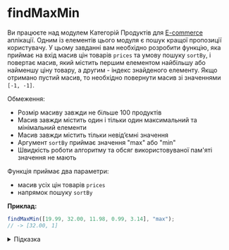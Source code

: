 # findMaxMin

Ви працюєте над модулем Категорій Продуктів для [E-commerce](https://uk.wikipedia.org/wiki/%D0%95%D0%BB%D0%B5%D0%BA%D1%82%D1%80%D0%BE%D0%BD%D0%BD%D0%B0_%D0%BA%D0%BE%D0%BC%D0%B5%D1%80%D1%86%D1%96%D1%8F) аплікації. Одним із елементів цього модуля є пошук кращої пропозиції користувачу. У цьому завданні вам необхідно розробити функцію, яка приймає на вхід масив цін товарів `prices` та умову пошуку `sortBy`, і повертає масив, який містить першим елементом найбільшу або найменшу ціну товару, а другим - індекс знайденого елементу. Якщо отримано пустий масив, то необхідно повернути масив зі значеннями `[-1, -1]`.

Обмеження:

- Розмір масиву завжди не більше 100 продуктів
- Масив завжди містить один і тільки один максимальний та мінімальний елементи
- Масив завжди містить тільки невідʼємні значення
- Аргумент `sortBy` приймає значення "max" або "min"
- Швидкість роботи алгоритму та обсяг використовуваної пам'яті значення не мають

Функція приймає два параметри:

- масив усіх цін товарів `prices`
- напрямок пошуку `sortBy`

**Приклад:**

```js
findMaxMin([19.99, 32.00, 11.98, 0.99, 3.14], "max");
// -> [32.00, 1]
```

<details>
  <summary>Підказка</summary>

___

  ## Алгоритм дій

  1. Якщо довжина масиву дорівнює нулю, то повернути `[-1, -1]`
  1. Інакше, задати початкові значення min-max згідно `sortBy`
  1. Для кожного елементу масиву порівняти його зі знайденим min-max значенням
  1. При виконанні умов пошуку - зберігти нове значення і його індекс
  1. Повернути отриманий результат

  Зверніть увагу на методи [Math.min()](https://developer.mozilla.org/en-US/docs/Web/JavaScript/Reference/Global_Objects/Math/min) та [Math.max()](https://developer.mozilla.org/en-US/docs/Web/JavaScript/Reference/Global_Objects/Math/max)

</details>
